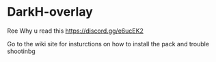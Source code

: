 # DarkH-overlay

Ree
Why u read this
https://discord.gg/e6ucEK2

Go to the wiki site for insturctions on how to install the pack and trouble shootinbg
